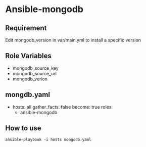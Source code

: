 # Ansible-mongodb

## Requirement

Edit mongodb_version in var/main.yml to install a specific version

## Role Variables

- mongodb_source_key
- mongodb_source_url
- mongodb_verion

## mongdb.yaml

- hosts: all
  gather_facts: false
  become: true
  roles:
  - ansible-mongodb

## How to use

```
ansible-playbook -i hosts mongodb.yaml
```
